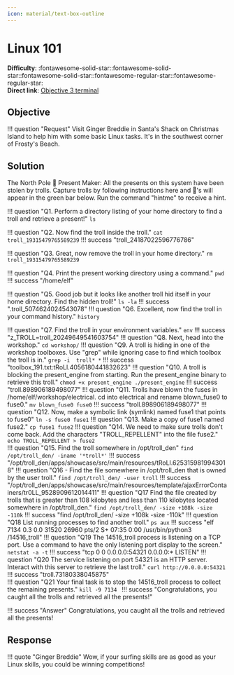 ```yaml
---
icon: material/text-box-outline
---
```


# Linux 101

**Difficulty**: :fontawesome-solid-star::fontawesome-solid-star::fontawesome-solid-star::fontawesome-regular-star::fontawesome-regular-star:<br/>
**Direct link**: [Objective 3 terminal](wss://hhc23-wetty.holidayhackchallenge.com/socket.io)

## Objective

!!! question "Request"
    Visit Ginger Breddie in Santa's Shack on Christmas Island to help him with some basic Linux tasks. It's in the southwest corner of Frosty's Beach.



## Solution

The North Pole 🎁 Present Maker:
All the presents on this system have been stolen by trolls. Capture trolls by following instructions here and 🎁's will appear in the green bar below. Run the command "hintme" to receive a hint.

!!! question "Q1. Perform a directory listing of your home directory to find a troll and retrieve a present!"
    ```
    ls
    ```

!!! question "Q2. Now find the troll inside the troll."
    ```
    cat troll_19315479765589239
    ```
    !!! success "troll_24187022596776786"

!!! question "Q3. Great, now remove the troll in your home directory."
    ```
    rm troll_19315479765589239
    ```

!!! question "Q4. Print the present working directory using a command."
    ```
    pwd
    ```
    !!! success "/home/elf"

!!! question "Q5. Good job but it looks like another troll hid itself in your home directory. Find the hidden troll!"
    ```
    ls -la
    ```
    !!! success ".troll_5074624024543078"
!!! question "Q6. Excellent, now find the troll in your command history."
    ```
    history
    ```

!!! question "Q7. Find the troll in your environment variables."
    ```
    env
    ```
    !!! success "z_TROLL=troll_20249649541603754"
!!! question "Q8. Next, head into the workshop."
    ```
    cd workshop/
    ```
!!! question "Q9. A troll is hiding in one of the workshop toolboxes. Use "grep" while ignoring case to find which toolbox the troll is in."
    ```
    grep -i  troll* *
    ```
    !!! success "toolbox_191.txt:tRoLl.4056180441832623"
!!! question "Q10. A troll is blocking the present_engine from starting. Run the present_engine binary to retrieve this troll."
    ```
    chmod +x present_engine
    ./present_engine
    ```
    !!! success "troll.898906189498077"
!!! question "Q11. Trolls have blown the fuses in /home/elf/workshop/electrical. cd into electrical and rename blown_fuse0 to fuse0."
    ```
    mv blown_fuse0 fuse0
    ```
    !!! success "troll.898906189498077"
!!! question "Q12. Now, make a symbolic link (symlink) named fuse1 that points to fuse0"
    ```
    ln -s fuse0 fuse1
    ```
!!! question "Q13. Make a copy of fuse1 named fuse2."
    ```
    cp fuse1 fuse2
    ```
!!! question "Q14. We need to make sure trolls don't come back. Add the characters "TROLL_REPELLENT" into the file fuse2."
    ```
    echo TROLL_REPELLENT > fuse2 
    ```  
!!! question "Q15. Find the troll somewhere in /opt/troll_den"
    ```
    find /opt/troll_den/ -iname '*troll*'
    ```
    !!! success "/opt/troll_den/apps/showcase/src/main/resources/tRoLl.6253159819943018"
!!! question "Q16 - Find the file somewhere in /opt/troll_den that is owned by the user troll."
    ```
    find /opt/troll_den/ -user troll
    ```
    !!! success "/opt/troll_den/apps/showcase/src/main/resources/template/ajaxErrorContainers/tr0LL_9528909612014411"
!!! question "Q17 Find the file created by trolls that is greater than 108 kilobytes and less than 110 kilobytes located somewhere in /opt/troll_den."
    ```
    find /opt/troll_den/ -size +108k -size -110k
    ```
    !!! success "find /opt/troll_den/ -size +108k -size -110k"
!!! question "Q18 List running processes to find another troll."
    ```
    ps aux
    ```
    !!! success "elf         7134  0.3  0.0  31520 26960 pts/2    S+   07:35   0:00 /usr/bin/python3 /14516_troll"
!!! question "Q19 The 14516_troll process is listening on a TCP port. Use a command to have the only listening port display to the screen."
    ```
    netstat -a -t
    ```
    !!! success "tcp        0      0 0.0.0.0:54321           0.0.0.0:*               LISTEN"
!!! question "Q20 The service listening on port 54321 is an HTTP server. Interact with this server to retrieve the last troll."
    ```
    curl http://0.0.0.0:54321 
    ```
    !!! success "troll.73180338045875"    
!!! question "Q21 Your final task is to stop the 14516_troll process to collect the remaining presents."
    ```
    kill -9 7134 
    ```
    !!! success "Congratulations, you caught all the trolls and retrieved all the presents!"





!!! success "Answer"
    Congratulations, you caught all the trolls and retrieved all the presents!

## Response

!!! quote "Ginger Breddie"
    Wow, if your surfing skills are as good as your Linux skills, you could be winning competitions!
